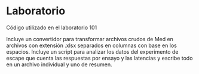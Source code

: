 # Laboratorio
Código utilizado en el laboratorio 101

Incluye un convertidor para transformar archivos crudos de Med en archivos con extensión .xlsx separados en columnas con base en los espacios.
Incluye un script para analizar los datos del experimento de escape que cuenta las respuestas por ensayo y las latencias y escribe todo en un archivo individual y uno de resumen.
